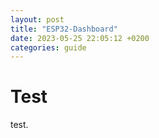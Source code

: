 ```yaml
---
layout: post
title: "ESP32-Dashboard"
date: 2023-05-25 22:05:12 +0200
categories: guide
---
```


# Test

test.
